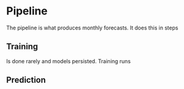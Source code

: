 # Pipeline

The pipeline is what produces monthly forecasts.
It does this in steps

## Training
Is done rarely and models persisted.
Training runs

## Prediction
